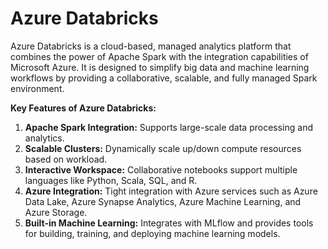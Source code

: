 # Azure Databricks
 
Azure Databricks is a cloud-based, managed analytics platform that combines the power of Apache Spark with the integration capabilities of Microsoft Azure. It is designed to simplify big data and machine learning workflows by providing a collaborative, scalable, and fully managed Spark environment.

**Key Features of Azure Databricks:**
1. **Apache Spark Integration:** Supports large-scale data processing and analytics.
2. **Scalable Clusters:** Dynamically scale up/down compute resources based on workload.
3. **Interactive Workspace:** Collaborative notebooks support multiple languages like Python, Scala, SQL, and R.
4. **Azure Integration:** Tight integration with Azure services such as Azure Data Lake, Azure Synapse Analytics, Azure Machine Learning, and Azure Storage.
5. **Built-in Machine Learning:** Integrates with MLflow and provides tools for building, training, and deploying machine learning models.

